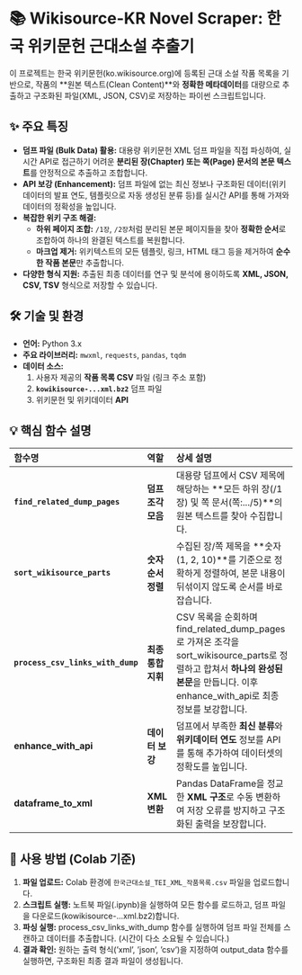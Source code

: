 # 📚 Wikisource-KR Novel Scraper: 한국 위키문헌 근대소설 추출기

이 프로젝트는 한국 위키문헌(ko.wikisource.org)에 등록된 근대 소설 작품 목록을 기반으로, 작품의 **원본 텍스트(Clean Content)**와 **정확한 메타데이터**를 대량으로 추출하고 구조화된 파일(XML, JSON, CSV)로 저장하는 파이썬 스크립트입니다.

## ✨ 주요 특징

* **덤프 파일 (Bulk Data) 활용:** 대용량 위키문헌 XML 덤프 파일을 직접 파싱하여, 실시간 API로 접근하기 어려운 **분리된 장(Chapter) 또는 쪽(Page) 문서의 본문 텍스트**를 안정적으로 추출하고 조합합니다.
* **API 보강 (Enhancement):** 덤프 파일에 없는 최신 정보나 구조화된 데이터(위키데이터의 발표 연도, 템플릿으로 자동 생성된 분류 등)를 실시간 API를 통해 가져와 데이터의 정확성을 높입니다.
* **복잡한 위키 구조 해결:**
    * **하위 페이지 조합:** `/1장`, `/2장`처럼 분리된 본문 페이지들을 찾아 **정확한 순서**로 조합하여 하나의 완결된 텍스트를 복원합니다.
    * **마크업 제거:** 위키텍스트의 모든 템플릿, 링크, HTML 태그 등을 제거하여 **순수한 작품 본문**만 추출합니다.
* **다양한 형식 지원:** 추출된 최종 데이터를 연구 및 분석에 용이하도록 **XML, JSON, CSV, TSV** 형식으로 저장할 수 있습니다.

## 🛠️ 기술 및 환경

* **언어:** Python 3.x
* **주요 라이브러리:** `mwxml`, `requests`, `pandas`, `tqdm`
* **데이터 소스:**
    1.  사용자 제공의 **작품 목록 CSV** 파일 (링크 주소 포함)
    2.  **`kowikisource-...xml.bz2`** 덤프 파일
    3.  위키문헌 및 위키데이터 **API**

## 💡 핵심 함수 설명

| 함수명 | 역할 | 상세 설명 |
| :--- | :--- | :--- |
| **`find_related_dump_pages`** | **덤프 조각 모음** | 대용량 덤프에서 CSV 제목에 해당하는 **모든 하위 장($\text{/1장}$) 및 쪽 문서($\text{쪽:.../5}$)**의 원본 텍스트를 찾아 수집합니다. |
| **`sort_wikisource_parts`** | **숫자 순서 정렬** | 수집된 장/쪽 제목을 **숫자($\text{1, 2, 10}$)**를 기준으로 정확하게 정렬하여, 본문 내용이 뒤섞이지 않도록 순서를 바로잡습니다. |
| **`process_csv_links_with_dump`**| **최종 통합 지휘** | CSV 목록을 순회하며 $\text{find\_related\_dump\_pages}$로 가져온 조각을 $\text{sort\_wikisource\_parts}$로 정렬하고 합쳐서 **하나의 완성된 본문**을 만듭니다. 이후 $\text{enhance\_with\_api}$로 최종 정보를 보강합니다. |
| **$\text{enhance\_with\_api}$** | **데이터 보강** | 덤프에서 부족한 **최신 분류**와 **위키데이터 연도** 정보를 API를 통해 추가하여 데이터셋의 정확도를 높입니다. |
| **$\text{dataframe\_to\_xml}$** | **XML 변환** | Pandas DataFrame을 정교한 **XML 구조**로 수동 변환하여 저장 오류를 방지하고 구조화된 출력을 보장합니다. |

## 🚀 사용 방법 (Colab 기준)

1.  **파일 업로드:** Colab 환경에 `한국근대소설_TEI_XML_작품목록.csv` 파일을 업로드합니다.
2.  **스크립트 실행:** 노트북 파일($\text{.ipynb}$)을 실행하여 모든 함수를 로드하고, 덤프 파일을 다운로드($\text{kowikisource-...xml.bz2}$)합니다.
3.  **파싱 실행:** $\text{process\_csv\_links\_with\_dump}$ 함수를 실행하여 덤프 파일 전체를 스캔하고 데이터를 추출합니다. (시간이 다소 소요될 수 있습니다.)
4.  **결과 확인:** 원하는 출력 형식($\text{'xml', 'json', 'csv'}$)을 지정하여 $\text{output\_data}$ 함수를 실행하면, 구조화된 최종 결과 파일이 생성됩니다.
